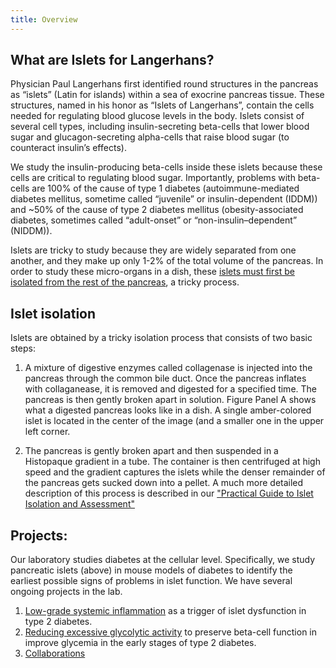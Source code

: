 ```yaml
---
title: Overview
---
```


## What are Islets for Langerhans?

Physician Paul Langerhans first identified round structures in the pancreas as “islets” (Latin for islands) within a sea of exocrine pancreas tissue. These structures, named in his honor as “Islets of Langerhans”, contain the cells needed for regulating blood glucose levels in the body. Islets consist of several cell types, including insulin-secreting beta-cells that lower blood sugar and glucagon-secreting alpha-cells that raise blood sugar (to counteract insulin’s effects).

We study the insulin-producing beta-cells inside these islets because these cells are critical to regulating blood sugar. Importantly, problems with beta-cells are 100% of the cause of type 1 diabetes (autoimmune-mediated diabetes mellitus, sometime called “juvenile” or insulin-dependent (IDDM)) and ~50% of the cause of type 2 diabetes mellitus (obesity-associated diabetes, sometimes called “adult-onset” or “non-insulin–dependent” (NIDDM)).

Islets are tricky to study because they are widely separated from one another, and they make up only 1-2% of the total volume of the pancreas. In order to study these micro-organs in a dish, these [islets must first be isolated from the rest of the pancreas](#islet-isolation), a tricky process.

## Islet isolation

Islets are obtained by a tricky isolation process that consists of two basic steps:

1. A mixture of digestive enzymes called collagenase is injected into the pancreas through the common bile duct. Once the pancreas inflates with collaganease, it is removed and digested for a specified time. The pancreas is then gently broken apart in solution. Figure Panel A shows what a digested pancreas looks like in a dish. A single amber-colored islet is located in the center of the image (and a smaller one in the upper left corner.

2. The pancreas is gently broken apart and then suspended in a Histopaque gradient in a tube. The container is then centrifuged at high speed and the gradient captures the islets while the denser remainder of the pancreas gets sucked down into a pellet.
A much more detailed description of this process is described in our [&quot;Practical Guide to Islet Isolation and Assessment&quot;](http://biologicalproceduresonline.biomedcentral.com/articles/10.1007/s12575-009-9021-0)

## Projects:

Our laboratory studies diabetes at the cellular level. Specifically, we study pancreatic islets (above) in mouse models of diabetes to identify the earliest possible signs of problems in islet function. We have several ongoing projects in the lab.

1. [Low-grade systemic inflammation](/projects/low-grade-systemic-inflammation) as a trigger of islet dysfunction in type 2 diabetes.
2. [Reducing excessive glycolytic activity](/projects/reducing-excessive-glycolytic-activity-in-early-diabetes) to preserve beta-cell function in improve glycemia in the early stages of type 2 diabetes.
3. [Collaborations](/projects/collaborations)
